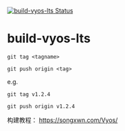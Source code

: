 [![build-vyos-lts Status](https://github.com/zengkid/build-vyos-lts/workflows/Build%20VyOS%20LTS/badge.svg)](https://github.com/zengkid/build-vyos-lts/actions)

# build-vyos-lts

    git tag <tagname>
    
    git push origin <tag>
    
e.g.

    git tag v1.2.4
    
    git push origin v1.2.4


构建教程： https://songxwn.com/Vyos/

